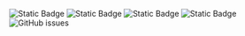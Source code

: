 ![Static Badge](https://img.shields.io/badge/blacklists-61-000000) ![Static Badge](https://img.shields.io/badge/blacklisted-2905523-cc0000) ![Static Badge](https://img.shields.io/badge/whitelisted-2250-00CC00) ![Static Badge](https://img.shields.io/badge/streaming_blacklist-28107-000000) ![GitHub issues](https://img.shields.io/github/issues/fabriziosalmi/blacklists)
